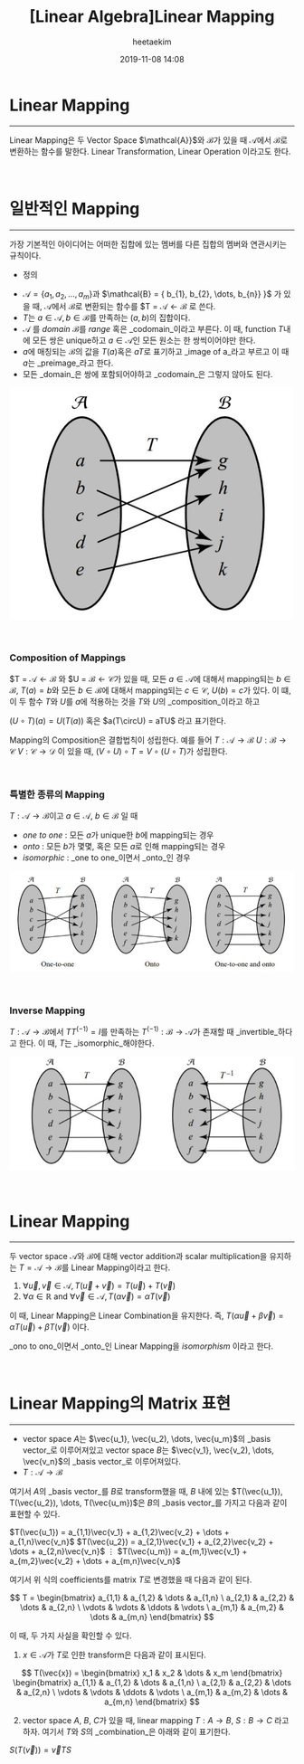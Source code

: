 ﻿---
title: "[Linear Algebra]Linear Mapping"
layout: post
date: 2019-11-08 14:08
image: /assets/images/markdown.jpg
headerImage: false
tag:
- Graphics
- Linear Algebra
- Linear Mapping
category: blog
author: heetaekim
description: Linear Mapping
MathJax: true
---

# Linear Mapping
----
Linear Mapping은 두 Vector Space $\mathcal{A}}$와 $\mathcal{B}$가 있을 때 $\mathcal{A}$에서 $\mathcal{B}$로 변환하는 함수를 말한다. Linear Transformation, Linear Operation 이라고도 한다. 

&nbsp;&nbsp;&nbsp;&nbsp;

# 일반적인 Mapping
----
가장 기본적인 아이디어는 어떠한 집합에 있는 멤버를 다른 집합의 멤버와 연관시키는 규칙이다.


* 정의

- $\mathcal{A} = \{ a_{1}, a_{2}, \dots, a_{m} \}$과 $\mathcal{B} = \{ b_{1}, b_{2}, \dots, b_{n}} \}$ 가 있을 때, $\mathcal{A}$에서 $\mathcal{B}$로 변환되는 함수를 $T = $\mathcal{A} \leftarrow  \mathcal{B}$ 로 쓴다. 
-  $T$는 $a \in \mathcal{A}, b \in \mathcal{B}$를 만족하는 $(a,b)$의 집합이다.
- $\mathcal{A}$ 를 _domain_ $\mathcal{B}$를 _range_ 혹은 _codomain_이라고 부른다. 이 때, function $T$내에 모든 쌍은 unique하고 $a \in \mathcal{A}$인 모든 원소는 한 쌍씩이어야만 한다. 
- $a$에 매칭되는 $\mathcal{B}$의 값을 $T(a)$혹은 $aT$로 표기하고 _image of a_라고 부르고 이 때 $a$는 _preimage_라고 한다.
- 모든 _domain_은 쌍에 포함되어야하고 _codomain_은 그렇지 않아도 된다.

![Mapping](/assets/images/post/2019-11-08-Linear-Mapping/Mapping.jpg)

&nbsp;&nbsp;&nbsp;&nbsp;

### Composition of Mappings
$T = $\mathcal{A} \leftarrow  \mathcal{B}$ 와 $U = $\mathcal{B} \leftarrow  \mathcal{C}$가 있을 때, 모든 $a \in \mathcal{A}$에 대해서 mapping되는 $b \in \mathcal{B}$, $T(a) = b$와 모든 $b \in \mathcal{B}$에 대해서 mapping되는 $c \in \mathcal{C}$, $U(b) = c$가 있다. 이 떄, 이 두 함수 $T$와 $U$를 $a$에 적용하는 것을 $T$와 $U$의 _composition_이라고 하고 

$(U \circ T) (a) = U(T(a))$ 혹은 $a(T\circU) = aTU$ 라고 표기한다.

Mapping의 Composition은 결합법칙이 성립한다. 예를 들어 $T: \mathcal{A} \rightarrow \mathcal{B}$  $U: \mathcal{B} \rightarrow \mathcal{C}$ $V: \mathcal{C} \rightarrow \mathcal{D}$ 이 있을 때,  $(V \circ U) \circ T = V \circ (U \circ T)$가 성립한다.

&nbsp;&nbsp;&nbsp;&nbsp;

### 특별한 종류의 Mapping
$T : \mathcal{A} \rightarrow \mathcal{B}$이고 $a \in \mathcal{A}$, $b \in \mathcal{B}$ 일 때

* _one to one_ : 모든 $a$가 unique한 $b$에 mapping되는 경우
* _onto_ : 모든 $b$가 몇몇, 혹은 모든 $a$로 인해 mapping되는 경우
* _isomorphic_ : _one to one_이면서 _onto_인 경우

![Special Type of Mapping](/assets/images/post/2019-11-08-Linear-Mapping/Special.jpg)

&nbsp;&nbsp;&nbsp;&nbsp;

### Inverse Mapping
$T : \mathcal{A} \rightarrow \mathcal{B}$에서 $TT^(-1) = I$를 만족하는 $T^(-1) : \mathcal{B} \rightarrow \mathcal{A}$가 존재할 때 _invertible_하다고 한다. 이 때, $T$는 _isomorphic_해야한다.

![Special Type of Mapping](/assets/images/post/2019-11-08-Linear-Mapping/invertible.jpg)

&nbsp;&nbsp;&nbsp;&nbsp;

# Linear Mapping
----
두 vector space $\mathcal{A}$와 $\mathcal{B}$에 대해 vector addition과 scalar multiplication을 유지하는 $T = \mathcal{A} \rightarrow \mathcal{B}$를 Linear Mapping이라고 한다.

1. $\forall \vec{u}, \vec{v} \in \mathcal{A}, T(\vec{u} + \vec{v}) = T(\vec{u}) + T(\vec{v})$
2. $\forall \alpha \in \mathbb{R}$ and $\forall \vec{v} \in \mathcal{A}, T(\alpha \vec{v}) = \alpha T(\vec{v})$

이 때, Linear Mapping은 Linear Combination을 유지한다. 즉, $T(\alpha \vec{u} + \beta \vec{v}) = \alpha T(\vec{u}) + \beta T(\vec{v})$ 이다.

_ono to ono_이면서 _onto_인 Linear Mapping을 _isomorphism_ 이라고 한다.


&nbsp;&nbsp;&nbsp;&nbsp;

# Linear Mapping의 Matrix 표현
----
* vector space $A$는 $\vec{u_1}, \vec{u_2), \dots, \vec{u_m}$의 _basis vector_로 이루어져있고 vector space $B$는 $\vec{v_1}, \vec{v_2), \dots, \vec{v_n}$의 _basis vector_로 이루어져있다.
* $T : \mathcal{A} \rightarrow \mathcal{B}$

여기서 $A$의 _basis vector_를 $B$로 transform했을 때, $B$ 내에 있는 $T(\vec{u_1}), T(\vec{u_2}), \dots, T(\vec{u_m})$은 $B$의 _basis vector_를 가지고 다음과 같이 표현할 수 있다.

$T(\vec{u_1}) = a_{1,1}\vec{v_1} + a_{1,2}\vec{v_2} + \dots + a_{1,n}\vec{v_n}$
$T(\vec{u_2}) = a_{2,1}\vec{v_1} + a_{2,2}\vec{v_2} + \dots + a_{2,n}\vec{v_n}$
$\vdots$
$T(\vec{u_m}) = a_{m,1}\vec{v_1} + a_{m,2}\vec{v_2} + \dots + a_{m,n}\vec{v_n}$

여기서 위 식의 coefficients를 matrix $T$로 변경했을 때 다음과 같이 된다.

$$
T = 
\begin{bmatrix} 
a_{1,1} & a_{1,2} & \dots & a_{1,n} \ 
a_{2,1} & a_{2,2} & \dots & a_{2,n} \ 
\vdots & \vdots & \ddots & \vdots \ 
a_{m,1} & a_{m,2} & \dots & a_{m,n} 
\end{bmatrix}
$$

이 때, 두 가지 사실을 확인할 수 있다.

1. $x \in \mathcal{A}$가 $T$로 인한 transform은 다음과 같이 표시된다.

$$
T(\vec{x}) = 
\begin{bmatrix}
x_1 & x_2 & \dots & x_m
\end{bmatrix}
\begin{bmatrix} 
a_{1,1} & a_{1,2} & \dots & a_{1,n} \ 
a_{2,1} & a_{2,2} & \dots & a_{2,n} \ 
\vdots & \vdots & \ddots & \vdots \ 
a_{m,1} & a_{m,2} & \dots & a_{m,n} 
\end{bmatrix}
$$

2. vector space $A$, $B$, $C$가 있을 때, linear mapping $T : A \rightarrow B$, $S : B \rightarrow C$ 라고하자. 여기서 $T$와 $S$의 _combination_은 아래와 같이 표기한다.

$S(T(\vec{v})) = \vec{v}TS$
